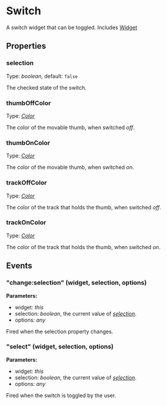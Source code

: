 # Switch
A switch widget that can be toggled.
Includes [Widget](Widget.md)

## Properties
### selection
Type: *boolean*, default: `false`

The checked state of the switch.
### thumbOffColor
Type: *[Color](../types.md#color)*

The color of the movable thumb, when switched *off*.
### thumbOnColor
Type: *[Color](../types.md#color)*

The color of the movable thumb, when switched *on*.
### trackOffColor
Type: *[Color](../types.md#color)*

The color of the track that holds the thumb, when switched *off*.
### trackOnColor
Type: *[Color](../types.md#color)*

The color of the track that holds the thumb, when switched *on*.

## Events
### "change:selection" (widget, selection, options)

**Parameters:** 

- widget: *this*
- selection: *boolean*, the current value of *[selection](#selection)*.
- options: *any*

Fired when the selection property changes.

### "select" (widget, selection, options)

**Parameters:** 

- widget: *this*
- selection: *boolean*, the current value of *[selection](#selection)*.
- options: *any*

Fired when the switch is toggled by the user.

